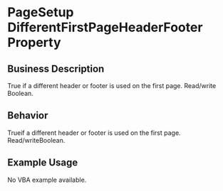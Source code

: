 # PageSetup DifferentFirstPageHeaderFooter Property

## Business Description
True if a different header or footer is used on the first page. Read/write Boolean.

## Behavior
Trueif a different header or footer is used on the first page. Read/writeBoolean.

## Example Usage
No VBA example available.